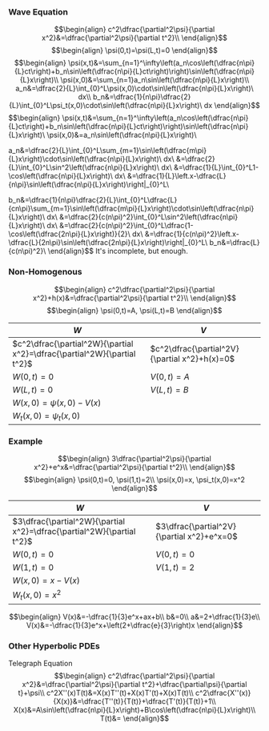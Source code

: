 ### Wave Equation
$$\begin{align}
c^2\dfrac{\partial^2\psi}{\partial x^2}&=\dfrac{\partial^2\psi}{\partial t^2}\\
\end{align}$$
$$\begin{align}
\psi(0,t)=\psi(L,t)=0
\end{align}$$
$$\begin{align}
\psi(x,t)&=\sum_{n=1}^\infty\left(a_n\cos\left(\dfrac{n\pi}{L}ct\right)+b_n\sin\left(\dfrac{n\pi}{L}ct\right)\right)\sin\left(\dfrac{n\pi}{L}x\right)\\
\psi(x,0)&=\sum_{n=1}a_n\sin\left(\dfrac{n\pi}{L}x\right)\\
a_n&=\dfrac{2}{L}\int_{0}^L\psi(x,0)\cdot\sin\left(\dfrac{n\pi}{L}x\right)\ dx\\
b_n&=\dfrac{1}{n\pi}\dfrac{2}{L}\int_{0}^L\psi_t(x,0)\cdot\sin\left(\dfrac{n\pi}{L}x\right)\ dx
\end{align}$$
$$\begin{align}
\psi(x,t)&=\sum_{n=1}^\infty\left(a_n\cos\left(\dfrac{n\pi}{L}ct\right)+b_n\sin\left(\dfrac{n\pi}{L}ct\right)\right)\sin\left(\dfrac{n\pi}{L}x\right)\\
\psi(x,0)&=a_n\sin\left(\dfrac{n\pi}{L}x\right)\\

a_n&=\dfrac{2}{L}\int_{0}^L\sum_{m=1}\sin\left(\dfrac{m\pi}{L}x\right)\cdot\sin\left(\dfrac{n\pi}{L}x\right)\ dx\\
&=\dfrac{2}{L}\int_{0}^L\sin^2\left(\dfrac{n\pi}{L}x\right)\ dx\\
&=\dfrac{1}{L}\int_{0}^L1-\cos\left(\dfrac{n\pi}{L}x\right)\ dx\\
&=\dfrac{1}{L}\left.x-\dfrac{L}{n\pi}\sin\left(\dfrac{n\pi}{L}x\right)\right|_{0}^L\\

b_n&=\dfrac{1}{n\pi}\dfrac{2}{L}\int_{0}^L\dfrac{L}{cn\pi}\sum_{m=1}\sin\left(\dfrac{m\pi}{L}x\right)\cdot\sin\left(\dfrac{n\pi}{L}x\right)\ dx\\
&=\dfrac{2}{c(n\pi)^2}\int_{0}^L\sin^2\left(\dfrac{n\pi}{L}x\right)\ dx\\
&=\dfrac{2}{c(n\pi)^2}\int_{0}^L\dfrac{1-\cos\left(\dfrac{2n\pi}{L}x\right)}{2}\ dx\\
&=\dfrac{1}{c(n\pi)^2}\left.x-\dfrac{L}{2n\pi}\sin\left(\dfrac{2n\pi}{L}x\right)\right|_{0}^L\\
b_n&=\dfrac{L}{c(n\pi)^2}\\
\end{align}$$
It's incomplete, but enough.


### Non-Homogenous
$$\begin{align}
c^2\dfrac{\partial^2\psi}{\partial x^2}+h(x)&=\dfrac{\partial^2\psi}{\partial t^2}\\
\end{align}$$
$$\begin{align}
\psi(0,t)=A, \psi(L,t)=B
\end{align}$$

| $W$                                                                      | $V$                                           |
| ------------------------------------------------------------------------ | --------------------------------------------- |
| $c^2\dfrac{\partial^2W}{\partial x^2}=\dfrac{\partial^2W}{\partial t^2}$ | $c^2\dfrac{\partial^2V}{\partial x^2}+h(x)=0$ |
| $W(0,t)=0$                                                               | $V(0,t)=A$                                    |
| $W(L,t)=0$                                                               | $V(L,t)=B$                                    |
| $W(x,0)=\psi(x,0)-V(x)$                                                  |                                               |
| $W_t(x,0)=\psi_t(x,0)$                                                   |                                               |


### Example
$$\begin{align}
3\dfrac{\partial^2\psi}{\partial x^2}+e^x&=\dfrac{\partial^2\psi}{\partial t^2}\\
\end{align}$$
$$\begin{align}
\psi(0,t)=0, \psi(1,t)=2\\
\psi(x,0)=x, \psi_t(x,0)=x^2
\end{align}$$

| $W$                                                                    | $V$                                        |
| ---------------------------------------------------------------------- | ------------------------------------------ |
| $3\dfrac{\partial^2W}{\partial x^2}=\dfrac{\partial^2W}{\partial t^2}$ | $3\dfrac{\partial^2V}{\partial x^2}+e^x=0$ |
| $W(0,t)=0$                                                             | $V(0,t)=0$                                 |
| $W(1,t)=0$                                                             | $V(1,t)=2$                                 |
| $W(x,0)=x-V(x)$                                                        |                                            |
| $W_t(x,0)=x^2$                                                         |                                            |
$$\begin{align}
V(x)&=-\dfrac{1}{3}e^x+ax+b\\
b&=0\\
a&=2+\dfrac{1}{3}e\\
V(x)&=-\dfrac{1}{3}e^x+\left(2+\dfrac{e}{3}\right)x
\end{align}$$

### Other Hyperbolic PDEs
Telegraph Equation
$$\begin{align}
c^2\dfrac{\partial^2\psi}{\partial x^2}&=\dfrac{\partial^2\psi}{\partial t^2}+\dfrac{\partial\psi}{\partial t}+\psi\\
c^2X''(x)T(t)&=X(x)T''(t)+X(x)T'(t)+X(x)T(t)\\
c^2\dfrac{X''(x)}{X(x)}&=\dfrac{T''(t)}{T(t)}+\dfrac{T'(t)}{T(t)}+1\\
X(x)&=A\sin\left(\dfrac{n\pi}{L}x\right)+B\cos\left(\dfrac{n\pi}{L}x\right)\\
T(t)&=
\end{align}$$
